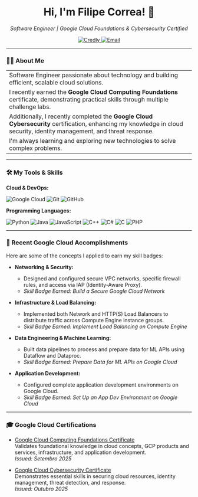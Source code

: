 <h1 align="center">Hi, I'm Filipe Correa! 👋</h1>
<p align="center">
  <em>Software Engineer | Google Cloud Foundations & Cybersecurity Certified</em>
</p>

<p align="center">
  <a href="https://www.credly.com/users/filipe-correa.ab66564b" target="_blank">
    <img src="https://img.shields.io/badge/Credly-View_Certificates-1f972d?style=for-the-badge&logo=credly&logoColor=white" alt="Credly"/>
  </a>
  <a href="mailto:filipe-correa@outlook.com" target="_blank">
    <img src="https://img.shields.io/badge/Email-Get_in_Touch-blue?style=for-the-badge&logo=microsoftoutlook" alt="Email"/>
  </a>
</p>

---

### 👨‍💻 About Me

<table>
  <tr>
    <td>Software Engineer passionate about technology and building efficient, scalable cloud solutions.</td>
  </tr>
  <tr>
    <td>I recently earned the <strong>Google Cloud Computing Foundations</strong> certificate, demonstrating practical skills through multiple challenge labs.</td>
  </tr>
  <tr>
    <td>Additionally, I recently completed the <strong>Google Cloud Cybersecurity</strong> certification, enhancing my knowledge in cloud security, identity management, and threat response.</td>
  </tr>
  <tr>
    <td>I'm always learning and exploring new technologies to solve complex problems.</td>
  </tr>
</table>

---

### 🛠️ My Tools & Skills

**Cloud & DevOps:**

![Google Cloud](https://img.shields.io/badge/Google_Cloud-4285F4?style=for-the-badge&logo=google-cloud&logoColor=white)
![Git](https://img.shields.io/badge/git-%23F05033.svg?style=for-the-badge&logo=git&logoColor=white)
![GitHub](https://img.shields.io/badge/github-%23121011.svg?style=for-the-badge&logo=github&logoColor=white)

**Programming Languages:**

![Python](https://img.shields.io/badge/Python-3776AB?style=for-the-badge&logo=python&logoColor=white)
![Java](https://img.shields.io/badge/Java-007396?style=for-the-badge&logo=java&logoColor=white)
![JavaScript](https://img.shields.io/badge/JavaScript-F7DF1E?style=for-the-badge&logo=javascript&logoColor=black)
![C++](https://img.shields.io/badge/C%2B%2B-00599C?style=for-the-badge&logo=c%2B%2B&logoColor=white)
![C#](https://img.shields.io/badge/C%23-239120?style=for-the-badge&logo=c-sharp&logoColor=white)
![C](https://img.shields.io/badge/C-A8B9CC?style=for-the-badge&logo=c&logoColor=white)
![PHP](https://img.shields.io/badge/PHP-777BB4?style=for-the-badge&logo=php&logoColor=white)

---

### 📜 Recent Google Cloud Accomplishments

Here are some of the concepts I applied to earn my skill badges:

- **Networking & Security:**
  - Designed and configured secure VPC networks, specific firewall rules, and access via IAP (Identity-Aware Proxy).
  - *Skill Badge Earned: Build a Secure Google Cloud Network*

- **Infrastructure & Load Balancing:**
  - Implemented both Network and HTTP(S) Load Balancers to distribute traffic across Compute Engine instance groups.
  - *Skill Badge Earned: Implement Load Balancing on Compute Engine*

- **Data Engineering & Machine Learning:**
  - Built data pipelines to process and prepare data for ML APIs using Dataflow and Dataproc.
  - *Skill Badge Earned: Prepare Data for ML APIs on Google Cloud*

- **Application Development:**
  - Configured complete application development environments on Google Cloud.
  - *Skill Badge Earned: Set Up an App Dev Environment on Google Cloud*

---

### 🎓 Google Cloud Certifications

- [Google Cloud Computing Foundations Certificate](https://www.credly.com/users/filipe-correa.ab66564b)  
  Validates foundational knowledge in cloud concepts, GCP products and services, infrastructure, and application development.  
  *Issued: Setembro 2025*

- [Google Cloud Cybersecurity Certificate](https://www.credly.com/users/filipe-correa.ab66564b)  
  Demonstrates essential skills in securing cloud resources, identity management, threat detection, and response.  
  *Issued: Outubro 2025*
